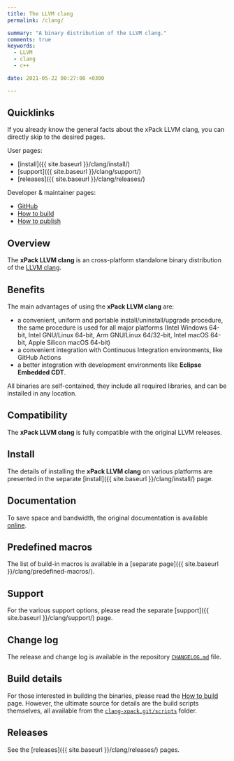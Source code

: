 ```yaml
---
title: The LLVM clang
permalink: /clang/

summary: "A binary distribution of the LLVM clang."
comments: true
keywords:
  - LLVM
  - clang
  - c++

date: 2021-05-22 00:27:00 +0300

---
```


## Quicklinks

If you already know the general facts about the xPack LLVM clang, you can
directly skip to the desired pages.

User pages:

- [install]({{ site.baseurl }}/clang/install/)
- [support]({{ site.baseurl }}/clang/support/)
- [releases]({{ site.baseurl }}/clang/releases/)

Developer & maintainer pages:

- [GitHub](https://github.com/xpack-dev-tools/clang-xpack/)
- [How to build](https://github.com/xpack-dev-tools/clang-xpack/blob/xpack/README-BUILD.md)
- [How to publish](https://github.com/xpack-dev-tools/clang-xpack/blob/xpack/README-RELEASE.md)

## Overview

The **xPack LLVM clang**
is an cross-platform standalone binary distribution of the
[LLVM clang](https://clang.llvm.org).

## Benefits

The main advantages of using the **xPack LLVM clang** are:

- a convenient, uniform and portable install/uninstall/upgrade procedure,
  the same procedure is used for all major
  platforms (Intel Windows 64-bit, Intel GNU/Linux 64-bit, Arm GNU/Linux
  64/32-bit, Intel macOS 64-bit, Apple Silicon macOS 64-bit)
- a convenient integration with Continuous Integration environments,
  like GitHub Actions
- a better integration with development environments
  like **Eclipse Embedded CDT**.

All binaries are self-contained, they include all required libraries,
and can be installed in any location.

## Compatibility

The **xPack LLVM clang** is fully compatible with the
original LLVM releases.

## Install

The details of installing the **xPack LLVM clang** on various
platforms are presented in the separate
[install]({{ site.baseurl }}/clang/install/) page.

## Documentation

To save space and bandwidth, the original documentation is available
[online](https://clang.llvm.org/docs/UsersManual.html).

## Predefined macros

The list of build-in macros is available in a
[separate page]({{ site.baseurl }}/clang/predefined-macros/).

## Support

For the various support options, please read the separate
[support]({{ site.baseurl }}/clang/support/) page.

## Change log

The release and change log is available in the repository
[`CHANGELOG.md`](https://github.com/xpack-dev-tools/clang-xpack/blob/xpack/CHANGELOG.md) file.

## Build details

For those interested in building the binaries, please read the
[How to build](https://github.com/xpack-dev-tools/clang-xpack/blob/xpack/README-BUILD.md)
page.
However, the ultimate source for details are the build scripts themselves,
all available from the
[`clang-xpack.git/scripts`](https://github.com/xpack-dev-tools/clang-xpack/tree/xpack/scripts/)
folder.

## Releases

See the [releases]({{ site.baseurl }}/clang/releases/) pages.
